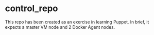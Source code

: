 # control_repo

This repo has been created as an exercise in learning Puppet. In brief, it expects a master VM node and 2 Docker Agent nodes.
